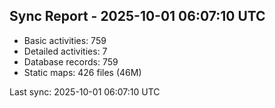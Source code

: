 ## Sync Report - 2025-10-01 06:07:10 UTC

- Basic activities: 759
- Detailed activities: 7
- Database records: 759
- Static maps: 426 files (46M)

Last sync: 2025-10-01 06:07:10 UTC
